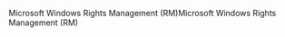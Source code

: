 <span data-ttu-id="08054-101">Microsoft Windows Rights Management (RM)</span><span class="sxs-lookup"><span data-stu-id="08054-101">Microsoft Windows Rights Management (RM)</span></span>